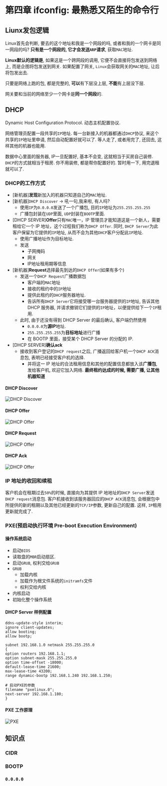 # 第四章 ifconfig: 最熟悉又陌生的命令行

## Liunx发包逻辑

Linux首先会判断, 要去的这个地址和我是一个网段的吗, 或者和我的一个网卡是同一网段的吗? **只有是一个网段的, 它才会发送`ARP`请求**, 获取`MAC`地址.

**Linux默认的逻辑是**, 如果这是一个跨网段的调用, 它便不会直接将包发送到网络上, 而是企图将包发送到网关. 如果配置了网关, `Linux`会获取网关的`MAC`地址, 让后将包发出去.

只要是网络上跑的包, 都是完整的, **可以**有下层没上层, **不能**有上层没下层.

网关要和当前的网络至少一个网卡是**同一个网段**的.

## DHCP

Dynamic Host Configuration Protocol. 动态主机配置协议.

网络管理员配置一段共享的`IP`地址. 每一台新接入的机器都通过`DHCP`协议, 来这个共享的`IP`地址里申请, 然后自动配置好就可以了. 等人走了, 或者用完了, 还回去, 这样其他的机器也能用.

数据中心里面的服务器, IP一旦配置好, 基本不会变, 这就相当于买房自己装修. `DHCP`的方式就相当于租房. 你不用装修, 都是帮你配置好的. 暂时用一下, 用完退租就可以了.

### DHCP的工作方式

* [新机器]**发现**新加入的机器只知道自己的`MAC`地址.
* [新机器]`DHCP Discover` -> 吼一句,我来啦, 有人吗?
	* 使用`IP`为`0.0.0.0`发送了一个广播包, 目的`IP`地址为`255.255.255.255`
	* 广播包封装在`UDP`里面, `UDP`封装在`BOOTP`里面.
* [DHCP SERVER]**Offer**只有`MAC`唯一，IP 管理员才能知道这是一个新人，需要租给它一个 IP 地址，这个过程我们称为`DHCP Offer`. 同时, `DHCP Server`为此客户保留为它提供的`IP`地址, 从而不会为其他`DHCP`客户分配此`IP`地址.
	* 使用广播地址作为目标地址.
	* 发送
		* 子网掩码
		* 网关
		* IP地址租用期等信息
* [新机器]**Request**选择最先到达的`DHCP Offer`(如果有多个)
	* 发送一个`DHCP Request`广播数据包
		* 客户端的`MAC`地址
		* 接收的租约中的`IP`地址
		* 提供此租约的`DHCP`服务器地址.
		* 告诉所有`DHCP Server`它将接受哪一台服务器提供的`IP`地址, 告诉其他 DHCP 服务器, 并请求撤销它们提供的`IP`地址，以便提供给下一个`IP`租用.
	* 此时, 由于还没有得到 DHCP Server 的最后确认, 客户端仍然使用
		* `0.0.0.0`为**源IP**地址.
		* `255.255.255.255`为**目标地址**进行广播
		* 在 BOOTP 里面，接受某个 DHCP Server 的分配的 IP.
* [DHCP SERVER]**确认ack**
	* 接收到客户登记的`DHCP request`之后, 广播返回给客户机一个`DHCP ACK`消息包, 表明已经接受客户机的选择.
		* 并将这一 IP 地址的合法租用信息和其他的配置信息都放入该**广播包**, 发给客户机, 欢迎它加入网络. **最终租约达成的时候, 需要广播, 让其他机器知道**


#### DHCP Discover

![DHCP Discover](./img/04_01.jpg)

#### DHCP Offer

![DHCP Offer](./img/04_02.jpg)

#### DHCP Request

![DHCP Offer](./img/04_03.jpg)

#### DHCP Ack

![DHCP Offer](./img/04_04.jpg)

### IP 地址的收回和续租

客户机会在租期过去`50%`的时候, 直接向为其提供 IP 地地址的`DHCP Server`发送 `DHCP request`消息包. 客户机接收到该服务器回应的`DHCP ACK`消息包, 会根据包中所提供的新的租期以及其他已经更新的`TCP/IP`参数, 更新自己的配置. 这样, `IP`租用更新就完成了.

### PXE(预启动执行环境 Pre-boot Execution Environment)

#### 操作系统启动

* 启动`BIOS`
* 读取盘的`MBR`启动扇区.
* 启动`GRUB`, 权利交给`GRUB`
* `GRUB`
	* 加载内核
	* 加载作为根文件系统的`initramfs`文件
	* 权利交给内核
* 内核启动
* 初始化整个操作系统

#### DHCP Server 样例配置

```
ddns-update-style interim; 
ignore client-updates;
allow booting;
allow bootp;

subnet 192.168.1.0 netmask 255.255.255.0
{
option routers 192.168.1.1;
option subnet-mask 255.255.255.0
option time-offset -18000;
default-lease-time 21600;
max-lease-time 43200;
range dynamic-bootp 192.168.1.240 192.168.1.250;

# 启动PXE的参数
filename "pxelinux.0";
next-server 192.168.1.180;
}
```

#### PXE 工作原理

![PXE](./img/04_05.jpg)

## 知识点

### CIDR

### BOOTP

### `0.0.0.0`